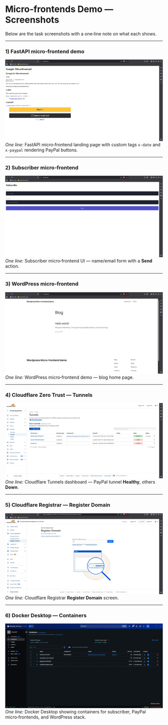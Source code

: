 # Micro‑frontends Demo — Screenshots

Below are the task screenshots with a one‑line note on what each shows.

---

### 1) FastAPI micro‑frontend demo
![Sample Microfrontend](images/1.jpg)
*One line:* FastAPI micro‑frontend landing page with custom tags `x-date` and `x-paypal` rendering PayPal buttons.

---

### 2) Subscriber micro‑frontend
![Subscribe form](images/2.jpg)
*One line:* Subscriber micro‑frontend UI — name/email form with a **Send** action.

---

### 3) WordPress micro‑frontend
![WordPress blog](images/3.jpg)
*One line:* WordPress micro‑frontend demo — blog home page.

---

### 4) Cloudflare Zero Trust — Tunnels
![Cloudflare tunnels](images/4.jpg)
*One line:* Cloudflare Tunnels dashboard — PayPal tunnel **Healthy**, others **Down**.

---

### 5) Cloudflare Registrar — Register Domain
![Register domain](images/5.jpg)
*One line:* Cloudflare Registrar **Register Domain** screen.

---

### 6) Docker Desktop — Containers
![Docker containers](images/6.jpg)
*One line:* Docker Desktop showing containers for subscriber, PayPal micro‑frontends, and WordPress stack.
